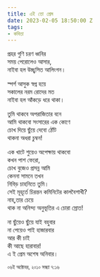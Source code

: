 ```yaml
---
title: এই তো প্রেম
date: 2023-02-05 18:50:00 Z
tags:
- কবিতা
---
```


প্রহর গুণি চরণ ধ্বনির   
সময় পেরোলেও আসার,  
নাইবা হল উচ্ছ্বসিত আলিংগন।  
  
স্পর্শ আসুক স্বপ্ন হয়ে  
সকালের নরম রোদের মত  
নাইবা হল আঁকড়ে ধরে থাকা।  

তুমি থাকবে অপরাজিতার বনে  
আমি থাকবো সংসারের এক কোণে  
চোখ দিয়ে ছুঁয়ে দেবো ঠোঁট  
থাকনা অধরা চুম্বন!  

এক খাটে শুয়েও অপেক্ষায় থাকবো  
কখন পাশ ফেরো,  
চোখ বুজেও প্রসন্ন আমি  
কেননা সামনে তখন  
নিবিড় চাহনিতে তুমি।  
সেই মূহূর্তে চিরন্তন কমিনিটের কালবৈশাখী?  
নাহ্,তার চেয়ে  
থাক না অনিন্দ্য অনুভূতির এ চোরা স্রোত!  

না ছুঁয়েও ছুঁয়ে যাই বহুবার  
না পেয়েও পাই হাজারবার  
আর কী চাই  
কী আছে হারাবার!  
এ ই প্রেম অশেষ অনিবার।  

<small>০৬ই অক্টোবর, ২০১০ সন্ধ্যা ৭:১৬</small>